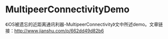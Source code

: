 # MultipeerConnectivityDemo
《iOS被遗忘的近距离通讯利器-MultipeerConnectivity》文中所述demo。文章链接：http://www.jianshu.com/p/662dd49d82b6
